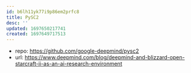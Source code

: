 ```yaml
---
id: b6lh11yk77i9p86em2prfc8
title: PySC2
desc: ''
updated: 1697650217741
created: 1697649717513
---
```


- repo: https://github.com/google-deepmind/pysc2
- url: https://www.deepmind.com/blog/deepmind-and-blizzard-open-starcraft-ii-as-an-ai-research-environment 